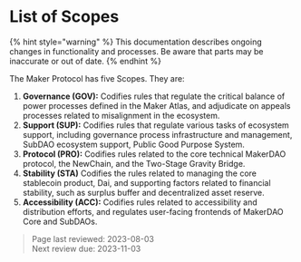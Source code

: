 # List of Scopes

{% hint style="warning" %} This documentation describes ongoing changes in functionality and processes. Be aware that parts may be inaccurate or out of date. {% endhint %}

The Maker Protocol has five Scopes. They are:

1. **Governance (GOV):** Codifies rules that regulate the critical balance of power processes defined in the Maker Atlas, and adjudicate on appeals processes related to misalignment in the ecosystem.
2. **Support (SUP):** Codifies rules that regulate various tasks of ecosystem support, including governance process infrastructure and management, SubDAO ecosystem support, Public Good Purpose System.
3. **Protocol (PRO):** Codifies rules related to the core technical MakerDAO protocol, the NewChain, and the Two-Stage Gravity Bridge.
4. **Stability (STA)** Codifies the rules related to managing the core stablecoin product, Dai, and supporting factors related to financial stability, such as surplus buffer and decentralized asset reserve.
5. **Accessibility (ACC):** Codifies rules related to accessibility and distribution efforts, and regulates user-facing frontends of MakerDAO Core and SubDAOs.

>Page last reviewed: 2023-08-03  
>Next review due: 2023-11-03
